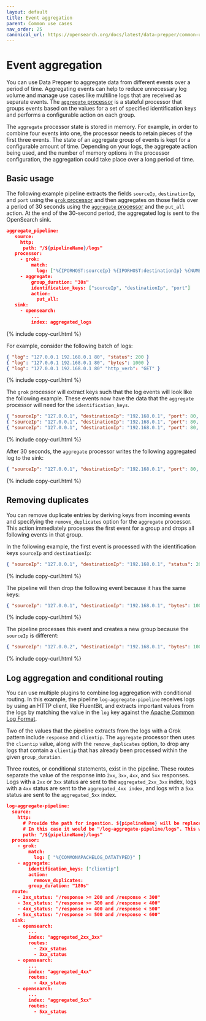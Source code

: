 ```yaml
---
layout: default
title: Event aggregation
parent: Common use cases
nav_order: 25
canonical_url: https://opensearch.org/docs/latest/data-prepper/common-use-cases/event-aggregation/
---
```


# Event aggregation

You can use Data Prepper to aggregate data from different events over a period of time. Aggregating events can help to reduce unnecessary log volume and manage use cases like multiline logs that are received as separate events. The [`aggregate` processor]({{site.url}}{{site.baseurl}}/data-prepper/pipelines/configuration/processors/aggregate/) is a stateful processor that groups events based on the values for a set of specified identification keys and performs a configurable action on each group.

The `aggregate` processor state is stored in memory. For example, in order to combine four events into one, the processor needs to retain pieces of the first three events. The state of an aggregate group of events is kept for a configurable amount of time. Depending on your logs, the aggregate action being used, and the number of memory options in the processor configuration, the aggregation could take place over a long period of time.

## Basic usage

The following example pipeline extracts the fields `sourceIp`, `destinationIp`, and `port` using the [`grok` processor]({{site.url}}{{site.baseurl}}/data-prepper/pipelines/configuration/processors/grok/) and then aggregates on those fields over a period of 30 seconds using the [`aggregate` processor]({{site.url}}{{site.baseurl}}/data-prepper/pipelines/configuration/processors/aggregate/) and the `put_all` action. At the end of the 30-second period, the aggregated log is sent to the OpenSearch sink.

```json
aggregate_pipeline:  
   source:
     http:
      path: "/${pipelineName}/logs"
   processor:
     - grok:
         match: 
           log: ["%{IPORHOST:sourceIp} %{IPORHOST:destinationIp} %{NUMBER:port:int}"]
     - aggregate:
         group_duration: "30s"
         identification_keys: ["sourceIp", "destinationIp", "port"]
         action:
           put_all:
   sink:
     - opensearch:
         ...
         index: aggregated_logs
```
{% include copy-curl.html %}

For example, consider the following batch of logs:

```json
{ "log": "127.0.0.1 192.168.0.1 80", "status": 200 }
{ "log": "127.0.0.1 192.168.0.1 80", "bytes": 1000 }
{ "log": "127.0.0.1 192.168.0.1 80" "http_verb": "GET" }
```
{% include copy-curl.html %}

The `grok` processor will extract keys such that the log events will look like the following example. These events now have the data that the `aggregate` processor will need for the `identification_keys`.

```json
{ "sourceIp": "127.0.0.1", "destinationIp": "192.168.0.1", "port": 80, "status": 200 }
{ "sourceIp": "127.0.0.1", "destinationIp": "192.168.0.1", "port": 80, "bytes": 1000 }
{ "sourceIp": "127.0.0.1", "destinationIp": "192.168.0.1", "port": 80, "http_verb": "GET" }
```
{% include copy-curl.html %}

After 30 seconds, the `aggregate` processor writes the following aggregated log to the sink:

```json
{ "sourceIp": "127.0.0.1", "destinationIp": "192.168.0.1", "port": 80, "status": 200, "bytes": 1000, "http_verb": "GET" }
```
{% include copy-curl.html %}

## Removing duplicates

You can remove duplicate entries by deriving keys from incoming events and specifying the `remove_duplicates` option for the `aggregate` processor. This action immediately processes the first event for a group and drops all following events in that group.

In the following example, the first event is processed with the identification keys `sourceIp` and `destinationIp`:

```json
{ "sourceIp": "127.0.0.1", "destinationIp": "192.168.0.1", "status": 200 }
```
{% include copy-curl.html %}

The pipeline will then drop the following event because it has the same keys:

```json
{ "sourceIp": "127.0.0.1", "destinationIp": "192.168.0.1", "bytes": 1000 }
```
{% include copy-curl.html %}

The pipeline processes this event and creates a new group because the `sourceIp` is different:

```json
{ "sourceIp": "127.0.0.2", "destinationIp": "192.168.0.1", "bytes": 1000 }
```
{% include copy-curl.html %}

## Log aggregation and conditional routing

You can use multiple plugins to combine log aggregation with conditional routing. In this example, the pipeline `log-aggregate-pipeline` receives logs by using an HTTP client, like FluentBit, and extracts important values from the logs by matching the value in the `log` key against the [Apache Common Log Format](https://httpd.apache.org/docs/2.4/logs.html).

Two of the values that the pipeline extracts from the logs with a Grok pattern include `response` and `clientip`. The `aggregate` processor then uses the `clientip` value, along with the `remove_duplicates` option, to drop any logs that contain a `clientip` that has already been processed within the given `group_duration`.

Three routes, or conditional statements, exist in the pipeline. These routes separate the value of the response into `2xx`, `3xx`, `4xx`, and `5xx` responses. Logs with a `2xx` or `3xx` status are sent to the `aggregated_2xx_3xx` index, logs with a `4xx` status are sent to the `aggregated_4xx index`, and logs with a `5xx` status are sent to the `aggregated_5xx` index.

```json
log-aggregate-pipeline:
  source:
    http:
      # Provide the path for ingestion. ${pipelineName} will be replaced with pipeline name configured for this pipeline.
      # In this case it would be "/log-aggregate-pipeline/logs". This will be the FluentBit output URI value.
      path: "/${pipelineName}/logs"
  processor:
    - grok:
        match:
          log: [ "%{COMMONAPACHELOG_DATATYPED}" ]
    - aggregate:
        identification_keys: ["clientip"]
        action:
          remove_duplicates:
        group_duration: "180s"
  route:
    - 2xx_status: "/response >= 200 and /response < 300"
    - 3xx_status: "/response >= 300 and /response < 400"
    - 4xx_status: "/response >= 400 and /response < 500"
    - 5xx_status: "/response >= 500 and /response < 600"
  sink:
    - opensearch:
        ...
        index: "aggregated_2xx_3xx"
        routes:
          - 2xx_status
          - 3xx_status
    - opensearch:
        ...
        index: "aggregated_4xx"
        routes:
          - 4xx_status
    - opensearch:
        ...
        index: "aggregated_5xx"
        routes:
          - 5xx_status
```
